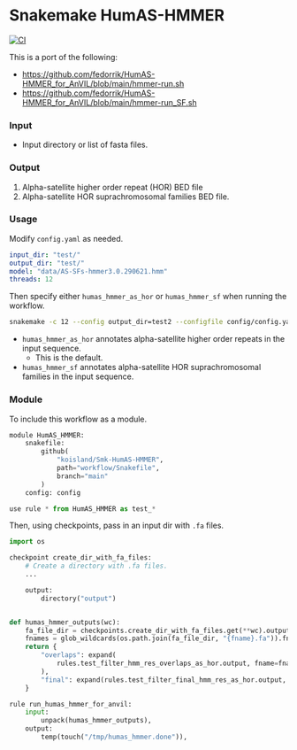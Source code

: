 # Snakemake HumAS-HMMER
[![CI](https://github.com/koisland/Smk-HumAS-HMMER/actions/workflows/main.yml/badge.svg)](https://github.com/koisland/Smk-HumAS-HMMER/actions/workflows/main.yml)

This is a port of the following:
* https://github.com/fedorrik/HumAS-HMMER_for_AnVIL/blob/main/hmmer-run.sh
* https://github.com/fedorrik/HumAS-HMMER_for_AnVIL/blob/main/hmmer-run_SF.sh

### Input
* Input directory or list of fasta files.

### Output
1. Alpha-satellite higher order repeat (HOR) BED file
2. Alpha-satellite HOR suprachromosomal families BED file.

### Usage
Modify `config.yaml` as needed.

```yaml
input_dir: "test/"
output_dir: "test/"
model: "data/AS-SFs-hmmer3.0.290621.hmm"
threads: 12
```

Then specify either `humas_hmmer_as_hor` or `humas_hmmer_sf` when running the workflow.
```bash
snakemake -c 12 --config output_dir=test2 --configfile config/config.yaml -np humas_hmmer_as_hor
```
* `humas_hmmer_as_hor` annotates alpha-satellite higher order repeats in the input sequence.
    * This is the default.
* `humas_hmmer_sf` annotates alpha-satellite HOR suprachromosomal families in the input sequence.

### Module
To include this workflow as a module.

```python
module HumAS_HMMER:
    snakefile:
        github(
            "koisland/Smk-HumAS-HMMER",
            path="workflow/Snakefile",
            branch="main"
        )
    config: config

use rule * from HumAS_HMMER as test_*
```

Then, using checkpoints, pass in an input dir with `.fa` files.
```python
import os

checkpoint create_dir_with_fa_files:
    # Create a directory with .fa files.
    ...

    output:
        directory("output")


def humas_hmmer_outputs(wc):
    fa_file_dir = checkpoints.create_dir_with_fa_files.get(**wc).output
    fnames = glob_wildcards(os.path.join(fa_file_dir, "{fname}.fa")).fname
    return {
        "overlaps": expand(
            rules.test_filter_hmm_res_overlaps_as_hor.output, fname=fnames
        ),
        "final": expand(rules.test_filter_final_hmm_res_as_hor.output, fname=fnames),
    }

rule run_humas_hmmer_for_anvil:
    input:
        unpack(humas_hmmer_outputs),
    output:
        temp(touch("/tmp/humas_hmmer.done")),
```
